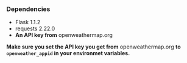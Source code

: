 ### Dependencies

* Flask                   1.1.2 
* requests                2.22.0 
* **An API key from** openweathermap.org

**Make sure you set the API key you get from** openweathermap.org **to `openweather_appid` in your environmet variables.**